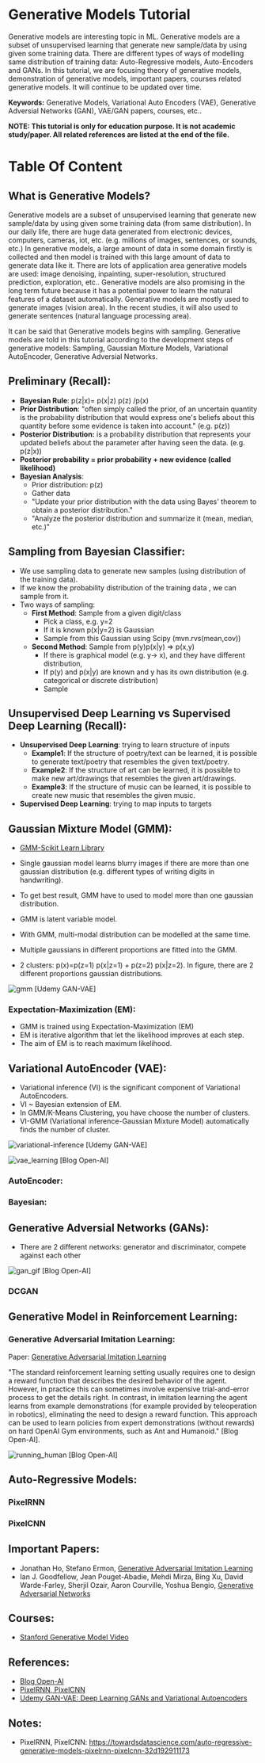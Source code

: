 # Generative Models Tutorial
Generative models are interesting topic in ML. Generative models are a subset of unsupervised learning that generate new sample/data by using given some training data. There are different types of ways of modelling same distribution of training data: Auto-Regressive models, Auto-Encoders and GANs. In this tutorial, we are focusing theory of generative models, demonstration of generative models, important papers, courses related generative models. It will continue to be updated over time.

**Keywords:**  Generative Models, Variational Auto Encoders (VAE), Generative Adversial Networks (GAN), VAE/GAN papers, courses, etc..

**NOTE: This tutorial is only for education purpose. It is not academic study/paper. All related references are listed at the end of the file.**

# Table Of Content

## What is Generative Models? <a name="whatisGM"></a>

Generative models are a subset of unsupervised learning that generate new sample/data by using given some training data (from same distribution). In our daily life, there are huge data generated from electronic devices, computers, cameras, iot, etc. (e.g. millions of images, sentences, or sounds, etc.) In generative models, a large amount of data in some domain firstly is collected and then model is trained with this large amount of data to generate data like it. There are lots of application area generative models are used:  image denoising, inpainting, super-resolution, structured prediction, exploration, etc.. Generative models are also promising in the long term future because it has a potential power to learn the natural features of a dataset automatically. Generative models are mostly used to generate images (vision area). In the recent studies, it will also used to generate sentences (natural language processing area). 

It can be said that Generative models begins with sampling. Generative models are told in this tutorial according to the development steps of generative models: Sampling, Gaussian Mixture Models, Variational AutoEncoder, Generative Adversial Networks.   

## Preliminary (Recall):
- **Bayesian Rule**: p(z|x)= p(x|z) p(z) /p(x)
- **Prior Distribution**: "often simply called the prior, of an uncertain quantity is the probability distribution that would express one's beliefs about this quantity before some evidence is taken into account." (e.g. p(z)) 
- **Posterior Distribution:** is a probability distribution that represents your updated beliefs about the parameter after having seen the data. (e.g. p(z|x))
- **Posterior probability = prior probability + new evidence (called likelihood)**
- **Bayesian Analysis**:
  - Prior distribution: p(z)
  - Gather data
  - "Update your prior distribution with the data using Bayes' theorem to obtain a posterior distribution."
  - "Analyze the posterior distribution and summarize it (mean, median, etc.)"

## Sampling from Bayesian Classifier:
- We use sampling data to generate new samples (using distribution of the training data).
- If we know the probability distribution of the training data , we can sample from it.
- Two ways of sampling:
  - **First Method**: Sample from a given digit/class
    - Pick a class, e.g. y=2
    - If it is known p(x|y=2) is Gaussian
    - Sample from this Gaussian using Scipy (mvn.rvs(mean,cov))
  - **Second Method**: Sample from p(y)p(x|y) => p(x,y)
    - If there is graphical model (e.g. y-> x), and they have different distribution,
    - If p(y) and p(x|y) are known and y has its own distribution (e.g. categorical or discrete distribution)
    - Sample 

## Unsupervised Deep Learning vs Supervised Deep Learning (Recall):
- **Unsupervised Deep Learning**: trying to learn structure of inputs 
  - **Example1**: If the structure of poetry/text can be learned, it is possible to generate text/poetry that resembles the given text/poetry.
  - **Example2**: If the structure of art can be learned, it is possible to make new art/drawings that resembles the given art/drawings.
  - **Example3**: If the structure of music can be learned, it is possible to create new music that resembles the given music.
- **Supervised Deep Learning**: trying to map inputs to targets

## Gaussian Mixture Model (GMM):
- [GMM-Scikit Learn Library](https://scikit-learn.org/stable/modules/mixture.html)
- Single gaussian model learns blurry images if there are more than one gaussian distribution (e.g. different types of writing digits in handwriting).
- To get best result, GMM have to used to model more than one gaussian distribution.
- GMM is latent variable model.
- With GMM, multi-modal distribution can be modelled at the same time.
- Multiple gaussians in different proportions are fitted into the GMM. 



- 2 clusters: p(x)=p(z=1) p(x|z=1) + p(z=2) p(x|z=2). In figure, there are 2 different proportions gaussian distributions.

![gmm](https://user-images.githubusercontent.com/10358317/51385984-e9b7e000-1b31-11e9-8d7e-df4f3dc72d4f.png) [Udemy GAN-VAE]

### Expectation-Maximization (EM):
- GMM is trained using Expectation-Maximization (EM)
- EM is iterative algorithm that let the likelihood improves at each step.
- The aim of EM is to reach maximum likelihood.


## Variational AutoEncoder (VAE):

- Variational inference (VI) is the significant component of Variational AutoEncoders.
- VI ~ Bayesian extension of EM.
- In GMM/K-Means Clustering, you have choose the number of clusters.
- VI-GMM (Variational inference-Gaussian Mixture Model) automatically finds the number of cluster.

![variational-inference](https://user-images.githubusercontent.com/10358317/51386321-128ca500-1b33-11e9-8367-ea8c73e305c1.png)
[Udemy GAN-VAE]

![vae_learning](https://user-images.githubusercontent.com/10358317/51377315-a81c3a80-1b1b-11e9-8298-7e61e6cfe329.gif) [Blog Open-AI]


### AutoEncoder:

### Bayesian:

## Generative Adversial Networks (GANs):
- There are 2 different networks: generator and discriminator, compete against each other 

![gan_gif](https://user-images.githubusercontent.com/10358317/51377616-65a72d80-1b1c-11e9-8a7b-83c9571eac08.gif) [Blog Open-AI]

### DCGAN

## Generative Model in Reinforcement Learning:

### Generative Adversarial Imitation Learning:
Paper: [Generative Adversarial Imitation Learning](https://arxiv.org/abs/1606.03476)

"The standard reinforcement learning setting usually requires one to design a reward function that describes the desired behavior of the agent. However, in practice this can sometimes involve expensive trial-and-error process to get the details right. In contrast, in imitation learning the agent learns from example demonstrations (for example provided by teleoperation in robotics), eliminating the need to design a reward function. This approach can be used to learn policies from expert demonstrations (without rewards) on hard OpenAI Gym environments, such as Ant and Humanoid." [Blog Open-AI]. 

![running_human](https://user-images.githubusercontent.com/10358317/51384409-4cf34380-1b2d-11e9-9aa5-cf8807309e73.gif) [Blog Open-AI]


## Auto-Regressive Models:

### PixelRNN

### PixelCNN

## Important Papers:
- Jonathan Ho, Stefano Ermon, [Generative Adversarial Imitation Learning](https://arxiv.org/abs/1606.03476)
- Ian J. Goodfellow, Jean Pouget-Abadie, Mehdi Mirza, Bing Xu, David Warde-Farley, Sherjil Ozair, Aaron Courville, Yoshua Bengio, [Generative Adversarial Networks](https://arxiv.org/abs/1406.2661)

## Courses: 
- [Stanford Generative Model Video](https://www.youtube.com/watch?v=5WoItGTWV54)

## References:
- [Blog Open-AI](https://blog.openai.com/generative-models/#going-forward)
- [PixelRNN, PixelCNN](https://towardsdatascience.com/auto-regressive-generative-models-pixelrnn-pixelcnn-32d192911173)
- [Udemy GAN-VAE: Deep Learning GANs and Variational Autoencoders](https://www.udemy.com/deep-learning-gans-and-variational-autoencoders/learn/v4/t/lecture/7494546?start=0)

## Notes:
- PixelRNN, PixelCNN: https://towardsdatascience.com/auto-regressive-generative-models-pixelrnn-pixelcnn-32d192911173
